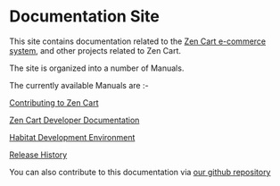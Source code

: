 Documentation Site
==================

This site contains documentation related to the [Zen Cart e-commerce system](hrrps::/www.zen-cart.com), and other projects related to Zen Cart.
 
The site is organized into a number of Manuals.

The currently available Manuals are :-

[Contributing to Zen Cart](/Contributing/main) 

[Zen Cart Developer Documentation](/Developer_Documentation) 

[Habitat Development Environment](/Habitat) 

[Release History](//Release_Notes) 


You can also contribute to this documentation via [our github repository](https://github.com/zencart/documentation) 

